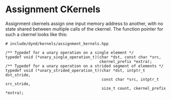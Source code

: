 ﻿# Assignment CKernels

Assignment ckernels assign one input
memory address to another, with no state
shared between multiple calls of the ckernel.
The function pointer for such a ckernel
looks like this:

```
# include/dynd/kernels/assignment_kernels.hpp

/** Typedef for a unary operation on a single element */
typedef void (*unary_single_operation_t)(char *dst, const char *src,
                                         ckernel_prefix *extra);
/** Typedef for a unary operation on a strided segment of elements */
typedef void (*unary_strided_operation_t)(char *dst, intptr_t dst_stride,
                                          const char *src, intptr_t src_stride,
                                          size_t count, ckernel_prefix *extra);
```